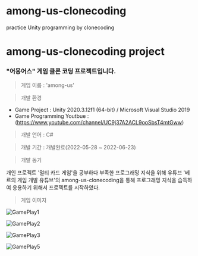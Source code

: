 # among-us-clonecoding
 practice Unity programming by clonecoding

# among-us-clonecoding project
### "어몽어스" 게임 클론 코딩 프로젝트입니다.

> 게임 이름 : 'among-us'

> 개발 환경

 * Game Project : Unity 2020.3.12f1 (64-bit) / Microsoft Visual Studio 2019  
 * Game Programming Youtbue : (https://www.youtube.com/channel/UC9j37A2ACL9ooSbsT4mtGww)
  
> 개발 언어 : C#
  
> 개발 기간 : 개발완료(2022-05-28 ~ 2022-06-23)
  
> 개발 동기  

개인 프로젝트 '멀티 카드 게임'을 공부하다 부족한 프로그래밍 지식을 위해
유튜브 '베르의 게임 개발 유튜브'의 among-us-clonecoding을 통해 프로그래밍 지식을 습득하여
응용하기 위해서 프로젝트를 시작하였다.

> 게임 이미지

![GamePlay1](https://user-images.githubusercontent.com/36596037/175813183-813cb931-598b-40af-8b99-e8c3a58de95c.png)


![GamePlay2](https://user-images.githubusercontent.com/36596037/175813191-82acd97a-c913-4fbf-8717-ba4cd83bbc11.png)


![GamePlay3](https://user-images.githubusercontent.com/36596037/175813199-13ad1e25-c7aa-4f07-9221-55c4b57836d6.png)


![GamePlay5](https://user-images.githubusercontent.com/36596037/175813206-3bc2af0e-42e8-4ebe-83b4-47b840224fdb.png)




